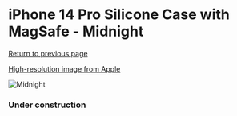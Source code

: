 # iPhone 14 Pro Silicone Case with MagSafe - Midnight

[Return to previous page](/iphone_14)

[High-resolution image from Apple](https://store.storeimages.cdn-apple.com/8756/as-images.apple.com/is/MPTE3?wid=4500&hei=4500&fmt=png)

<div style="width: 384px"><img src="/everyphone/MPTE3.png" alt="Midnight"></div>

### Under construction
